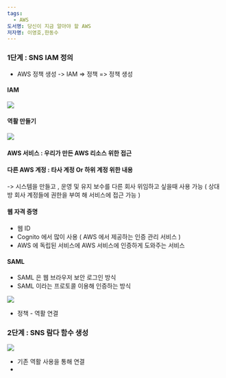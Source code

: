 ```yaml
---
tags:
  - AWS
도서명: 당신이 지금 알아야 할 AWS
저자명: 이영호,한동수
---
```

### 1단계 : SNS IAM 정의

- AWS 정책 생성
-> IAM => 정책 => 정책 생성

#### IAM
![](https://i.imgur.com/WTOub8w.png)

#### 역활 만들기

![](https://i.imgur.com/x0PmmgY.png)

#### AWS 서비스 : 우리가 만든 AWS 리소스 위한 접근
#### 다른 AWS 계정 : 타사 계정 Or 하위 계정 위한 내용
-> 시스템을 만들고 , 운영 및 유지 보수를 다른 회사 위임하고 싶을때 사용 가능
	( 상대방 회사 계정들에 권한을 부여 해 서비스에 접근 가능 )
#### 웹 자격 증명
- 웹 ID
- Cognito 에서 많이 사용 ( AWS 에서 제공하는 인증 관리 서비스 )
- AWS 에 독립된 서비스에 AWS 서비스에 인증하게 도와주는 서비스
#### SAML
- SAML 은 웹 브라우저 보안 로그인 방식
- SAML 이라는 프로토콜 이용해 인증하는 방식

![](https://i.imgur.com/PmFPeIL.png)

- 정책 - 역활 연결

### 2단계 : SNS 람다 함수 생성
![](https://i.imgur.com/yR7QL1r.png)

- 기존 역활 사용을 통해 연결
- 
